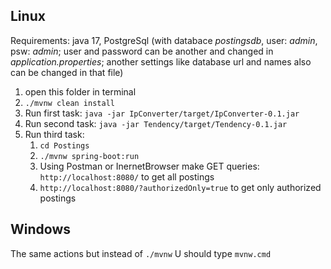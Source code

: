 ## Linux
Requirements: java 17, PostgreSql (with databace *postingsdb*, user: *admin*, psw: *admin*;
user and password can be another and changed in *application.properties*; 
another settings like database url and names also can be changed in that file)
1. open this folder in terminal
2. ```./mvnw clean install```
3. Run first task: ```java -jar IpConverter/target/IpConverter-0.1.jar```
4. Run second task: ```java -jar Tendency/target/Tendency-0.1.jar```
5. Run third task: 
   1. ```cd Postings```
   2. ```./mvnw spring-boot:run```
   3. Using Postman or InernetBrowser make GET queries:
   ```http://localhost:8080/``` to get all postings
   4. ```http://localhost:8080/?authorizedOnly=true``` to get only authorized postings

## Windows
The same actions but instead of ```./mvnw``` U should type ```mvnw.cmd```
